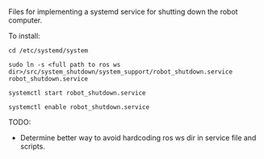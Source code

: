 Files for implementing a systemd service for shutting down the robot computer.

To install:

```
cd /etc/systemd/system

sudo ln -s <full path to ros ws dir>/src/system_shutdown/system_support/robot_shutdown.service robot_shutdown.service

systemctl start robot_shutdown.service

systemctl enable robot_shutdown.service
```


TODO:
- Determine better way to avoid hardcoding ros ws dir in service file and scripts.